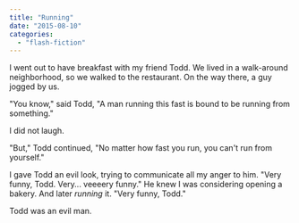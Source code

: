 ```yaml
---
title: "Running"
date: "2015-08-10"
categories: 
  - "flash-fiction"
---
```


I went out to have breakfast with my friend Todd. We lived in a walk-around neighborhood, so we walked to the restaurant. On the way there, a guy jogged by us.

"You know," said Todd, "A man running this fast is bound to be running from something."

I did not laugh.

"But," Todd continued, "No matter how fast you run, you can't run from yourself."

I gave Todd an evil look, trying to communicate all my anger to him. "Very funny, Todd. Very... veeeery funny." He knew I was considering opening a bakery. And later _running_ it. "Very funny, Todd."

Todd was an evil man.
